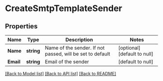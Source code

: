 # CreateSmtpTemplateSender

## Properties
Name | Type | Description | Notes
------------ | ------------- | ------------- | -------------
**Name** | **string** | Name of the sender. If not passed, will be set to default | [optional] [default to null]
**Email** | **string** | Email of the sender | [default to null]

[[Back to Model list]](../README.md#documentation-for-models) [[Back to API list]](../README.md#documentation-for-api-endpoints) [[Back to README]](../README.md)


